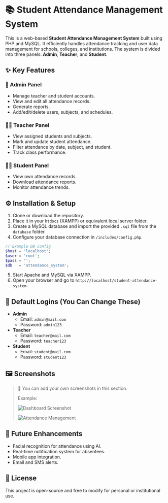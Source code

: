 # 📚 Student Attendance Management System

This is a web-based **Student Attendance Management System** built using PHP and MySQL. It efficiently handles attendance tracking and user data management for schools, colleges, and institutions. The system is divided into three panels: **Admin**, **Teacher**, and **Student**.

## ✨ Key Features

### 🔐 Admin Panel
- Manage teacher and student accounts.
- View and edit all attendance records.
- Generate reports.
- Add/edit/delete users, subjects, and schedules.

### 👨‍🏫 Teacher Panel
- View assigned students and subjects.
- Mark and update student attendance.
- Filter attendance by date, subject, and student.
- Track class performance.

### 👨‍🎓 Student Panel
- View own attendance records.
- Download attendance reports.
- Monitor attendance trends.

## ⚙️ Installation & Setup

1. Clone or download the repository.
2. Place it in your `htdocs` (XAMPP) or equivalent local server folder.
3. Create a MySQL database and import the provided `.sql` file from the `database` folder.
4. Configure your database connection in `/includes/config.php`.

```php
// Example DB config
$host = 'localhost';
$user = 'root';
$pass = '';
$db   = 'attendance_system';
```

5. Start Apache and MySQL via XAMPP.
6. Open your browser and go to `http://localhost/student-attendance-system`.

## 🔑 Default Logins (You Can Change These)

- **Admin**
  - Email: `admin@mail.com`
  - Password: `admin123`
- **Teacher**
  - Email: `teacher@mail.com`
  - Password: `teacher123`
- **Student**
  - Email: `student@mail.com`
  - Password: `student123`

## 🖼️ Screenshots

> 🔧 You can add your own screenshots in this section.
> 
> Example:
> 
> ![Dashboard Screenshot](path/to/your/image1.png)
> 
> ![Attendance Management](path/to/your/image2.png)

## 🚀 Future Enhancements

- Facial recognition for attendance using AI.
- Real-time notification system for absentees.
- Mobile app integration.
- Email and SMS alerts.

## 📄 License

This project is open-source and free to modify for personal or institutional use.